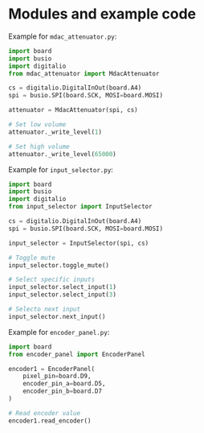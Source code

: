 # Modules and example code

Example for `mdac_attenuator.py`:

```python
import board
import busio
import digitalio
from mdac_attenuator import MdacAttenuator

cs = digitalio.DigitalInOut(board.A4)
spi = busio.SPI(board.SCK, MOSI=board.MOSI)

attenuator = MdacAttenuator(spi, cs)

# Set low volume
attenuator._write_level(1)

# Set high volume
attenuator._write_level(65000)
```

Example for `input_selector.py`:

```python
import board
import busio
import digitalio
from input_selector import InputSelector

cs = digitalio.DigitalInOut(board.A4)
spi = busio.SPI(board.SCK, MOSI=board.MOSI)

input_selector = InputSelector(spi, cs)

# Toggle mute
input_selector.toggle_mute()

# Select specific inputs
input_selector.select_input(1)
input_selector.select_input(3)

# Selecto next input
input_selector.next_input()
```

Example for `encoder_panel.py`:

```python
import board
from encoder_panel import EncoderPanel

encoder1 = EncoderPanel(
    pixel_pin=board.D9,
    encoder_pin_a=board.D5,
    encoder_pin_b=board.D7
)

# Read encoder value
encoder1.read_encoder()
```
